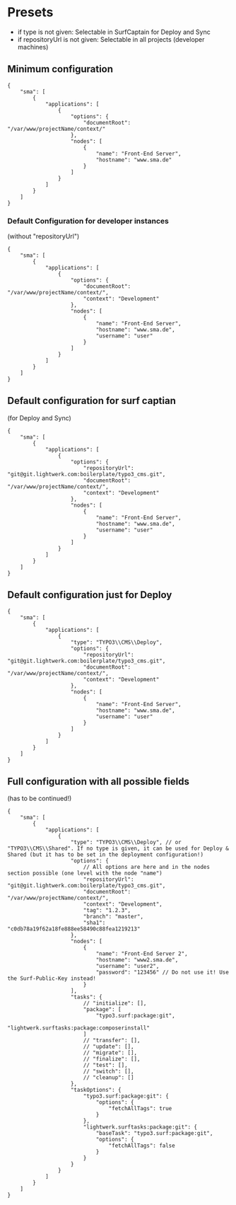 # Presets

- if type is not given: Selectable in SurfCaptain for Deploy and Sync
- if repositoryUrl is not given: Selectable in all projects (developer machines)

## Minimum configuration

    {
        "sma": [
            {
                "applications": [
                    {
                        "options": {
                            "documentRoot": "/var/www/projectName/context/"
                        },
                        "nodes": [
                            {
                                "name": "Front-End Server",
                                "hostname": "www.sma.de"
                            }
                        ]
                    }
                ]
            }
        ]
    }

### Default Configuration for developer instances

(without "repositoryUrl")

    {
        "sma": [
            {
                "applications": [
                    {
                        "options": {
                            "documentRoot": "/var/www/projectName/context/",
                            "context": "Development"
                        },
                        "nodes": [
                            {
                                "name": "Front-End Server",
                                "hostname": "www.sma.de",
                                "username": "user"
                            }
                        ]
                    }
                ]
            }
        ]
    }


## Default configuration for surf captian

(for Deploy and Sync)

    {
        "sma": [
            {
                "applications": [
                    {
                        "options": {
                            "repositoryUrl": "git@git.lightwerk.com:boilerplate/typo3_cms.git",
                            "documentRoot": "/var/www/projectName/context/",
                            "context": "Development"
                        },
                        "nodes": [
                            {
                                "name": "Front-End Server",
                                "hostname": "www.sma.de",
                                "username": "user"
                            }
                        ]
                    }
                ]
            }
        ]
    }

## Default configuration just for Deploy

    {
        "sma": [
            {
                "applications": [
                    {
                        "type": "TYPO3\\CMS\\Deploy",
                        "options": {
                            "repositoryUrl": "git@git.lightwerk.com:boilerplate/typo3_cms.git",
                            "documentRoot": "/var/www/projectName/context/",
                            "context": "Development"
                        },
                        "nodes": [
                            {
                                "name": "Front-End Server",
                                "hostname": "www.sma.de",
                                "username": "user"
                            }
                        ]
                    }
                ]
            }
        ]
    }
    
## Full configuration with all possible fields

(has to be continued!)

    {
        "sma": [
            {
                "applications": [
                    {
                        "type": "TYPO3\\CMS\\Deploy", // or "TYPO3\\CMS\\Shared". If no type is given, it can be used for Deploy & Shared (but it has to be set in the deployment configuration!)
                        "options": {
                            // All options are here and in the nodes section possible (one level with the node "name")
                            "repositoryUrl": "git@git.lightwerk.com:boilerplate/typo3_cms.git",
                            "documentRoot": "/var/www/projectName/context/",
                            "context": "Development",
                            "tag": "1.2.3",
                            "branch": "master",
                            "sha1": "c0db78a19f62a18fe888ee58490c88fea1219213"
                        },
                        "nodes": [
                            {
                                "name": "Front-End Server 2",
                                "hostname": "www2.sma.de",
                                "username": "user2",
                                "password": "123456" // Do not use it! Use the Surf-Public-Key instead!
                            }
                        ],
                        "tasks": {
                            // "initialize": [],
                            "package": [
                                "typo3.surf:package:git",
                                "lightwerk.surftasks:package:composerinstall"
                            ]
                            // "transfer": [],
                            // "update": [],
                            // "migrate": [],
                            // "finalize": [],
                            // "test": [],
                            // "switch": [],
                            // "cleanup": []
                        },
                        "taskOptions": {
                            "typo3.surf:package:git": {
                                "options": {
                                    "fetchAllTags": true
                                }
                            },
                            "lightwerk.surftasks:package:git": {
                                "baseTask": "typo3.surf:package:git",
                                "options": {
                                    "fetchAllTags": false
                                }
                            }
                        }
                    }
                ]
            }
        ]
    }
